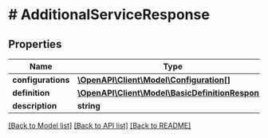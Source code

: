 # # AdditionalServiceResponse

## Properties

Name | Type | Description | Notes
------------ | ------------- | ------------- | -------------
**configurations** | [**\OpenAPI\Client\Model\Configuration[]**](Configuration.md) |  | [optional] 
**definition** | [**\OpenAPI\Client\Model\BasicDefinitionResponse**](BasicDefinitionResponse.md) |  | [optional] 
**description** | **string** |  | [optional] 

[[Back to Model list]](../../README.md#documentation-for-models) [[Back to API list]](../../README.md#documentation-for-api-endpoints) [[Back to README]](../../README.md)


